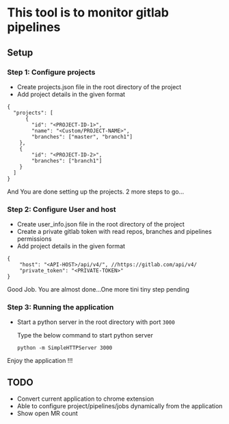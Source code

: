 # This tool is to monitor gitlab pipelines

## Setup

### **Step 1**: Configure projects

- Create projects.json file in the root directory of the project
- Add project details in the given format

```
{
  "projects": [
      {
        "id": "<PROJECT-ID-1>",
        "name": "<Custom/PROJECT-NAME>",
        "branches": ["master", "branch1"]
    },
    {
        "id": "<PROJECT-ID-2>",
        "branches": ["branch1"]
    }
  ]
}
```

And You are done setting up the projects. 2 more steps to go...

### **Step 2**: Configure User and host

- Create user_info.json file in the root directory of the project
- Create a private gitlab token with read repos, branches and pipelines permissions
- Add project details in the given format

```
{
	"host": "<API-HOST>/api/v4/", //https://gitlab.com/api/v4/
	"private_token": "<PRIVATE-TOKEN>"
}
```

Good Job. You are almost done...One more tini tiny step pending

### **Step 3**: Running the application

- Start a python server in the root directory with port `3000`
    
    Type the below command to start python server
    
    ```
    python -m SimpleHTTPServer 3000
    ```

Enjoy the application !!!

## TODO
- Convert current application to chrome extension
- Able to configure project/pipelines/jobs dynamically from the application
- Show open MR count
